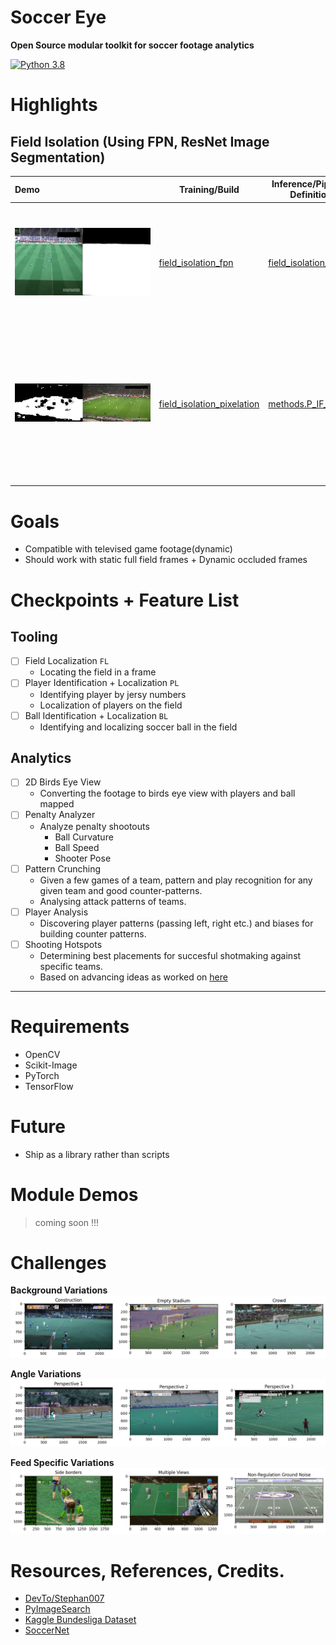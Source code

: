 # Soccer Eye 

__Open Source modular toolkit for soccer footage analytics__

[![Python 3.8](https://img.shields.io/badge/python-3.8-blue.svg)](https://www.python.org/downloads/release/python-380/)






 # Highlights 
## Field Isolation (Using FPN, ResNet Image Segmentation)





|Demo&nbsp;&nbsp;&nbsp;&nbsp;&nbsp;&nbsp;&nbsp;&nbsp;&nbsp;&nbsp;&nbsp;&nbsp;&nbsp;&nbsp;&nbsp;&nbsp;&nbsp;&nbsp;&nbsp;&nbsp;&nbsp;&nbsp;&nbsp;&nbsp;&nbsp;&nbsp;&nbsp;&nbsp;&nbsp;&nbsp;&nbsp;&nbsp;&nbsp;&nbsp;&nbsp;&nbsp;&nbsp;&nbsp;&nbsp;&nbsp;&nbsp;&nbsp;&nbsp;&nbsp;&nbsp;&nbsp;&nbsp;|Training/Build|Inference/Pipeline Definition|Description|
|-|-|-|-|
|![Field Isolation FPV](./assets/field_isolation_fpn.gif) |[field_isolation_fpn](./experiments/fpn-1_training_colab.ipynb)|[field_isolation_FPN...](./experiments/field_isolation_FPN_FieldMask_1_INFERENCEVIDEO.ipynb)|FPN + Resnet 34 backbone custom trained field isolation, creates masks at 256x256.   `relatively fast cpu inference`|
|![Field Isolation PIPE](./assets/field_isolation_pipe1.gif) |[field_isolation_pixelation](./experiments/field_isolation_cv.ipynb)|[methods.P_IF_3](./methods.py)|Pixelation - Adaptive Color Normalization - Thresholding based pipeline for field isolation, creates masks. `less accurate but  faster than NN based methods`|




# Goals
- Compatible with televised game footage(dynamic)
- Should work with static full field frames + Dynamic occluded frames



# Checkpoints + Feature List 
## Tooling 
- [ ] Field Localization `FL`
    - Locating the field in a frame 
- [ ] Player Identification + Localization `PL`
    - Identifying player by jersy numbers 
    - Localization of players on the field 
- [ ] Ball Identification + Localization `BL`
    - Identifying and localizing soccer ball in the field 

## Analytics 
- [ ] 2D Birds Eye View 
    - Converting the footage to birds eye view with players and ball mapped 
- [ ] Penalty Analyzer 
    - Analyze penalty shootouts 
        - Ball Curvature 
        - Ball Speed 
        - Shooter Pose 
- [ ] Pattern Crunching 
    - Given a few games of a team, pattern and play recognition for any given team and good counter-patterns. 
    - Analysing attack patterns of teams. 
- [ ] Player Analysis 
    - Discovering player patterns (passing left, right etc.) and biases for building counter patterns. 
- [ ] Shooting Hotspots
    - Determining best placements for succesful shotmaking against specific teams. 
    - Based on advancing ideas as worked on [here](https://github.com/danielazevedo/Football-Analytics/blob/master/expected_goals/xG_model_SVM.ipynb)



--------------------

# Requirements 
- OpenCV 
- Scikit-Image 
- PyTorch 
- TensorFlow


# Future 
- Ship as a library rather than scripts 


# Module Demos 
> coming soon !!!

# Challenges 
__Background Variations__<br/>
![background_variation](./assets/background_variation.png)

__Angle Variations__<br/>
![angle_variation](./assets/angle_variation.png)

__Feed Specific Variations__<br/>
![feed_variation](./assets/feed_variation.png)



# Resources, References, Credits. 
- [DevTo/Stephan007](https://dev.to/stephan007/open-source-sports-video-analysis-using-maching-learning-2ag4)
- [PyImageSearch](https://pyimagesearch.com/blog/)
- [Kaggle Bundesliga Dataset](https://www.kaggle.com/competitions/dfl-bundesliga-data-shootout)
- [SoccerNet](https://www.soccer-net.org)
